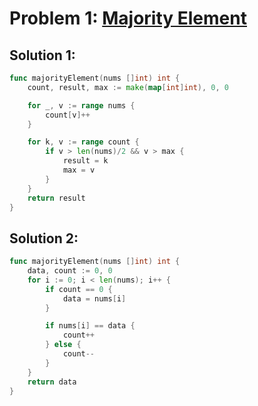 # Problem 1: [Majority Element](https://leetcode.com/problems/majority-element/description/)

## Solution 1:
```go
func majorityElement(nums []int) int {
	count, result, max := make(map[int]int), 0, 0

	for _, v := range nums {
		count[v]++
	}

	for k, v := range count {
		if v > len(nums)/2 && v > max {
			result = k
			max = v
		}
	}
	return result
}
```

## Solution 2:
```go
func majorityElement(nums []int) int {
	data, count := 0, 0
	for i := 0; i < len(nums); i++ {
		if count == 0 {
			data = nums[i]
		}

		if nums[i] == data {
			count++
		} else {
			count--
		}
	}
	return data
}
```
